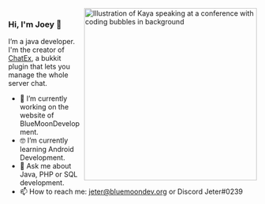 <img align="right" src="https://bluemoondev.org/img/theJeterLP-transparent.png" alt="Illustration of Kaya speaking at a conference with coding bubbles in background" width=350px height=350px/>

### Hi, I'm Joey 👋

I’m a java developer. I'm the creator of [ChatEx](https://github.com/thejeterlp/chatex), a bukkit plugin that lets you manage the whole server chat.
- 📱  I’m currently working on the website of BlueMoonDevelopment.
- 🤓 I’m currently learning Android Development.
- 💬  Ask me about Java, PHP or SQL development.
- 📫  How to reach me: jeter@bluemoondev.org or Discord Jeter#0239
